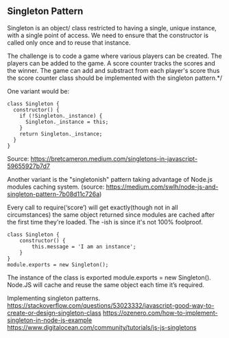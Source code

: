 ## Singleton Pattern


Singleton is an object/ class restricted to having a single, unique instance, 
with a single point of access. We need to ensure that the constructor is called 
only once and to reuse that instance.

The challenge is to code a game where various players can be created. 
The players can be added to the game. A score counter tracks the scores and the winner. 
The game can add and substract from each player's score thus the score counter class should be 
implemented with the singleton pattern.*/

One variant would be:

```
class Singleton {
  constructor() {
    if (!Singleton._instance) {
      Singleton._instance = this;
    }
    return Singleton._instance;
  }
}
```
Source: https://bretcameron.medium.com/singletons-in-javascript-59655927b7d7

Another variant is the "singletonish" pattern taking advantage of Node.js modules caching system. 
(source: https://medium.com/swlh/node-js-and-singleton-pattern-7b08d11c726a)

Every call to require(‘score’) will get exactly(though not in all circumstances) the same object returned since modules are cached after the first time they're loaded. The -ish is since it's not 100% foolproof.

```
class Singleton {
    constructor() {
        this.message = 'I am an instance';
    }
}
module.exports = new Singleton();
```

The instance of the class is exported module.exports = new Singleton(). 
Node.JS will cache and reuse the same object each time it’s required.


Implementing singleton patterns.
https://stackoverflow.com/questions/53023332/javascript-good-way-to-create-or-design-singleton-class
https://ozenero.com/how-to-implement-singleton-in-node-js-example
https://www.digitalocean.com/community/tutorials/js-js-singletons
